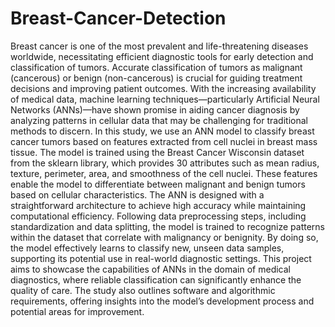 # Breast-Cancer-Detection

 Breast cancer is one of the most prevalent and life-threatening diseases worldwide, necessitating efficient diagnostic tools for early detection and classification of tumors. Accurate classification of tumors as malignant (cancerous) or benign (non-cancerous) is crucial for guiding treatment decisions and improving patient outcomes. With the increasing availability of medical data, machine learning techniques—particularly Artificial Neural Networks (ANNs)—have shown promise in aiding cancer diagnosis by analyzing patterns in cellular data that may be challenging for traditional methods to discern.
In this study, we use an ANN model to classify breast cancer tumors based on features extracted from cell nuclei in breast mass tissue. The model is trained using the Breast Cancer Wisconsin dataset from the sklearn library, which provides 30 attributes such as mean radius, texture, perimeter, area, and smoothness of the cell nuclei. These features enable the model to differentiate between malignant and benign tumors based on cellular characteristics.
The ANN is designed with a straightforward architecture to achieve high accuracy while maintaining computational efficiency. Following data preprocessing steps, including standardization and data splitting, the model is trained to recognize patterns within the dataset that correlate with malignancy or benignity. By doing so, the model effectively learns to classify new, unseen data samples, supporting its potential use in real-world diagnostic settings.
This project aims to showcase the capabilities of ANNs in the domain of medical diagnostics, where reliable classification can significantly enhance the quality of care. The study also outlines software and algorithmic requirements, offering insights into the model’s development process and potential areas for improvement.
